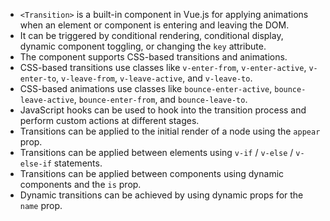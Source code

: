 - `<Transition>` is a built-in component in Vue.js for applying animations when an element or component is entering and leaving the DOM.
- It can be triggered by conditional rendering, conditional display, dynamic component toggling, or changing the `key` attribute.
- The component supports CSS-based transitions and animations.
- CSS-based transitions use classes like `v-enter-from`, `v-enter-active`, `v-enter-to`, `v-leave-from`, `v-leave-active`, and `v-leave-to`.
- CSS-based animations use classes like `bounce-enter-active`, `bounce-leave-active`, `bounce-enter-from`, and `bounce-leave-to`.
- JavaScript hooks can be used to hook into the transition process and perform custom actions at different stages.
- Transitions can be applied to the initial render of a node using the `appear` prop.
- Transitions can be applied between elements using `v-if` / `v-else` / `v-else-if` statements.
- Transitions can be applied between components using dynamic components and the `is` prop.
- Dynamic transitions can be achieved by using dynamic props for the `name` prop.